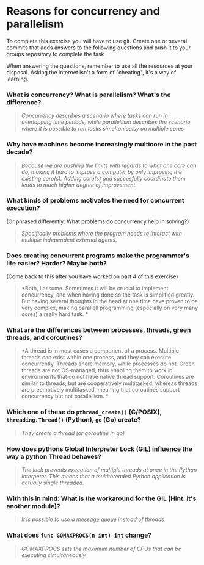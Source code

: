 # Reasons for concurrency and parallelism


To complete this exercise you will have to use git. Create one or several commits that adds answers to the following questions and push it to your groups repository to complete the task.

When answering the questions, remember to use all the resources at your disposal. Asking the internet isn't a form of "cheating", it's a way of learning.

 ### What is concurrency? What is parallelism? What's the difference?
 > *Concurrency describes a scenario where tasks can run in overlapping time periods, while parallellism describes the scenario where it is possible to run tasks simultanioulsy on multiple cores*
 
 ### Why have machines become increasingly multicore in the past decade?
 > *Because we are pushing the limits with regards to what one core can do, making it hard to improve a computer by only improving the existing core(s). Adding core(s) and succesfully coordinate them leads to much higher degree of improvement.*
 
 ### What kinds of problems motivates the need for concurrent execution?
 (Or phrased differently: What problems do concurrency help in solving?)
 > *Specifically problems where the program needs to interact with multiple independent external agents.*
 
 ### Does creating concurrent programs make the programmer's life easier? Harder? Maybe both?
 (Come back to this after you have worked on part 4 of this exercise)
 > *Both, I assume. Sometimes it will be crucial to implement concurrency, and when having done so the task is simplified greatly. But having several thoughts in the head at one time have proven to be very complex, making parallell programming (especially on very many cores) a really hard task. *
 
 ### What are the differences between processes, threads, green threads, and coroutines?
 > *A thread is in most cases a component of a process. Multiple threads can exist within one process, and they can execute concurrently. Threads share memory, while processes do not. Green threads are not OS-managed, thus enabling them to work in environments that do not have native thread support. Coroutines are similar to threads, but are cooperatively multitasked, whereas threads are preemptively multitasked, meaning that coroutines support concurrency but not parallellism.  *
 
 ### Which one of these do `pthread_create()` (C/POSIX), `threading.Thread()` (Python), `go` (Go) create?
 > *They create a thread (or goroutine in go)*
 
 ### How does pythons Global Interpreter Lock (GIL) influence the way a python Thread behaves?
 > *The lock prevents execution of multiple threads at once in the Python Interpeter. This means that a multithreaded Python application is actually single threaded.*
 
 ### With this in mind: What is the workaround for the GIL (Hint: it's another module)?
 > *It is possible to use a message queue instead of threads*
 
 ### What does `func GOMAXPROCS(n int) int` change? 
 > *GOMAXPROCS sets the maximum number of CPUs that can be executing simultaneously*
